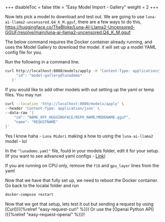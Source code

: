 
+++
disableToc = false
title = "Easy Model Import - Gallery"
weight = 2
+++

Now lets pick a model to download and test out. We are going to use `luna-ai-llama2-uncensored.Q4_K_M.gguf`, there are a few ways to do this, https://huggingface.co/TheBloke/Luna-AI-Llama2-Uncensored-GGUF/resolve/main/luna-ai-llama2-uncensored.Q4_K_M.gguf

The below command requires the Docker container already running,
and uses the Model Gallery to download the model.
it will set up a model YAML config file for you.

Run the following in a command line.
```bash
curl http://localhost:8080/models/apply -H "Content-Type: application/json" -d '{
     "id": "model-gallery@lunademo"
   }'  
```

If you would like to add other models with out setting up the yaml or temp files. You may run
```bash
curl --location 'http://localhost:8080/models/apply' \
--header 'Content-Type: application/json' \
--data-raw '{
    "id": "NAME_OFF_HUGGINGFACE/REPO_NAME/MODENAME.gguf",
    "name": "REQUSTNAME"
}'
```

Yes I know haha - ``Luna Midori`` making a how to using the ``luna-ai-llama2`` model - lol

In the `"lunademo.yaml"` file, fould in your models folder, edit it for your setup. (If you want to see advanced yaml configs - [Link](https://localai.io/advanced/))

If you are running on CPU only, remove the ``f16`` and ``gpu_layer`` lines from the yaml


Now that we have that fully set up, we need to reboot the Docker container. Go back to the localai folder and run

```bash
docker-compose restart
```

Now that we got that setup, lets test it out but sending a request by using [Curl]({{%relref "easy-request-curl" %}}) Or use the [Openai Python API]({{%relref "easy-request-openai" %}})! 
